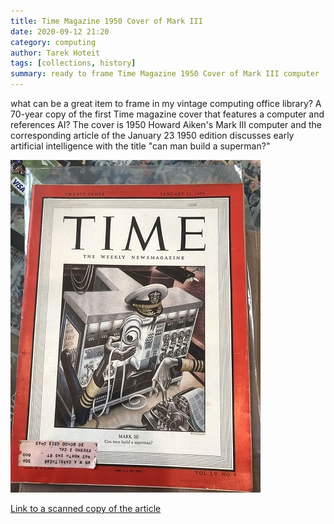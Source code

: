 ```yaml
---
title: Time Magazine 1950 Cover of Mark III
date: 2020-09-12 21:20
category: computing 
author: Tarek Hoteit
tags: [collections, history]
summary: ready to frame Time Magazine 1950 Cover of Mark III computer
---
```


what can be a great item to frame in my vintage computing office library? A 70-year copy of the first Time magazine cover that features a computer and references AI? The cover is 1950 Howard Aiken's Mark III computer and the corresponding article of the January 23 1950 edition discusses early artificial intelligence with the title "can man build a superman?"

![Time Magazine 1950 cover](/assets/images/vintage_computing/time_magazine_1950.jpg)

[Link to a scanned copy of the article](https://1drv.ms/b/s!Au5j9ZnhnCNCt08OMcInHoisw7Hc?e=YLUnhp)